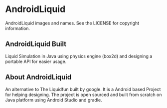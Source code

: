 AndroidLiquid
======

AndroidLiquid images and names. See the LICENSE for copyright information.


AndroidLiquid Built
------------------

Liquid Simulation in Java using physics engine (box2d) and designing a portable API for easier usage.

About AndroidLiquid
-------------------

An alternative to The  Liquidfun built by google.
It is a Android  based Project for helping designing.
The project is open sourced and built from scratch on Java platform using Android Studio and gradle.
